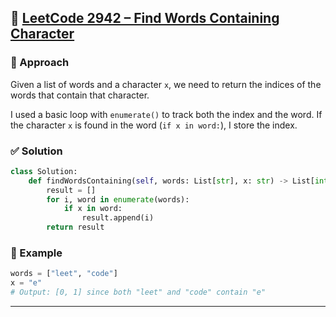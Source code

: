 ## 🔹 [LeetCode 2942 – Find Words Containing Character](https://leetcode.com/problems/find-words-containing-character/)

### 🧠 Approach

Given a list of words and a character `x`, we need to return the indices of the words that contain that character.

I used a basic loop with `enumerate()` to track both the index and the word.
If the character `x` is found in the word (`if x in word:`), I store the index.


### ✅ Solution

```python
class Solution:
    def findWordsContaining(self, words: List[str], x: str) -> List[int]:
        result = []
        for i, word in enumerate(words):
            if x in word:
                result.append(i)
        return result
```

### 💬 Example

```python
words = ["leet", "code"]
x = "e"
# Output: [0, 1] since both "leet" and "code" contain "e"
```

---


